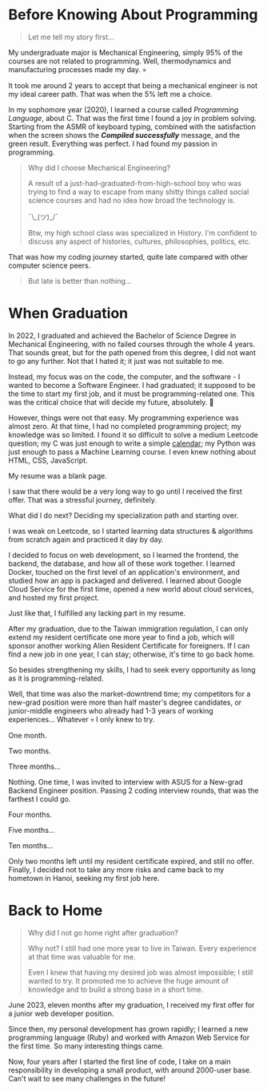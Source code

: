 # Before Knowing About Programming

> Let me tell my story first...

My undergraduate major is Mechanical Engineering, simply 95% of the courses are not related to
programming. Well, thermodynamics and manufacturing processes made my day. 💀

It took me around 2 years to accept that being a mechanical engineer is not my ideal career path.
That was when the 5% left me a choice.

In my sophomore year (2020), I learned a course called *Programming Language*, about C. That was the
first time I found a joy in problem solving. Starting from the ASMR of keyboard typing, combined
with the satisfaction when the screen shows the ***Compiled successfully*** message, and the green result.
Everything was perfect. I had found my passion in programming.

> Why did I choose Mechanical Engineering?
>
> A result of a just-had-graduated-from-high-school boy who was trying to find a way to escape
> from many shitty things called social science courses and had no idea how broad the technology is.
>
> ¯\\\_(ツ)_/¯
>
> Btw, my high school class was specialized in History. I'm confident to discuss any aspect
> of histories, cultures, philosophies, politics, etc.

That was how my coding journey started, quite late compared with other computer science peers.

> But late is better than nothing...

# When Graduation

In 2022, I graduated and achieved the Bachelor of Science Degree in Mechanical Engineering, with no failed
courses through the whole 4 years. That sounds great, but for the path opened from this degree, I
did not want to go any further. Not that I hated it; it just was not suitable to me.

Instead, my focus was on the code, the computer, and the software - I wanted to become a Software
Engineer. I had graduated; it supposed to be the time to start my first job, and it must be
programming-related one. This was the critical choice that will decide my future, absolutely. 😤

However, things were not that easy. My programming experience was almost zero. At that time, I had
no completed programming project; my knowledge was so limited. I found it so difficult to solve a medium
Leetcode question; my C was just enough to write a simple [calendar](https://github.com/khoaxuantu/Calendar_demo);
my Python was just enough to pass a Machine Learning course. I even knew nothing about HTML, CSS, JavaScript.

My resume was a blank page.

I saw that there would be a very long way to go until I received the first offer. That was a
stressful journey, definitely.

What did I do next? Deciding my specialization path and starting over.

I was weak on Leetcode, so I started learning data structures & algorithms from scratch again and
practiced it day by day.

I decided to focus on web development, so I learned the frontend, the backend, the database, and how all
of these work together. I learned Docker, touched on the first level of an application's environment, and
studied how an app is packaged and delivered. I learned about Google Cloud Service for the first
time, opened a new world about cloud services, and hosted my first project.

Just like that, I fulfilled any lacking part in my resume.

After my graduation, due to the Taiwan immigration regulation, I can only extend my resident certificate
one more year to find a job, which will sponsor another working Alien Resident Certificate for
foreigners. If I can find a new job in one year, I can stay; otherwise, it's time to go back home.

So besides strengthening my skills, I had to seek every opportunity as long as it is programming-related.

Well, that time was also the market-downtrend time; my competitors for a new-grad position were more than
half master's degree candidates, or junior-middle engineers who already had 1-3 years of working
experiences... Whatever 💀 I only knew to try.

One month.

Two months.

Three months...

Nothing. One time, I was invited to interview with ASUS for a New-grad Backend Engineer position.
Passing 2 coding interview rounds, that was the farthest I could go.

Four months.

Five months...

Ten months...

Only two months left until my resident certificate expired, and still no offer. Finally, I decided not
to take any more risks and came back to my hometown in Hanoi, seeking my first job here.

# Back to Home

> Why did I not go home right after graduation?
>
> Why not? I still had one more year to live in Taiwan. Every experience at that time was valuable
> for me.
>
> Even I knew that having my desired job was almost impossible; I still wanted to try. It
> promoted me to achieve the huge amount of knowledge and to build a strong base in a short time.

June 2023, eleven months after my graduation, I received my first offer for a junior web developer
position.

Since then, my personal development has grown rapidly; I learned a new programming language (Ruby) and
worked with Amazon Web Service for the first time. So many interesting things came.

Now, four years after I started the first line of code, I take on a main responsibility in developing
a small product, with around 2000-user base. Can't wait to see many challenges in the future!
